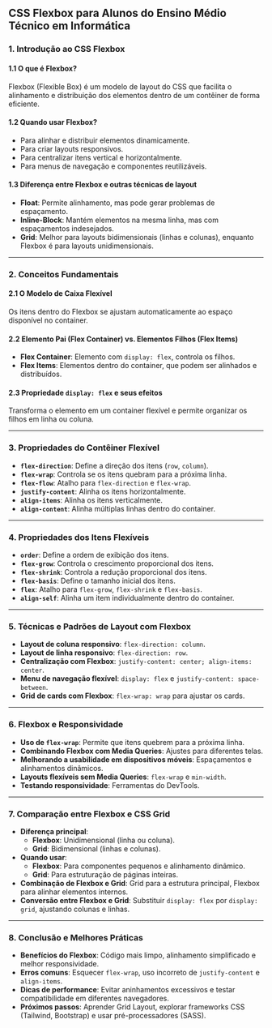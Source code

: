 ## CSS Flexbox para Alunos do Ensino Médio Técnico em Informática

### 1. Introdução ao CSS Flexbox

#### 1.1 O que é Flexbox?
Flexbox (Flexible Box) é um modelo de layout do CSS que facilita o alinhamento e distribuição dos elementos dentro de um contêiner de forma eficiente.

#### 1.2 Quando usar Flexbox?
- Para alinhar e distribuir elementos dinamicamente.
- Para criar layouts responsivos.
- Para centralizar itens vertical e horizontalmente.
- Para menus de navegação e componentes reutilizáveis.

#### 1.3 Diferença entre Flexbox e outras técnicas de layout
- **Float**: Permite alinhamento, mas pode gerar problemas de espaçamento.
- **Inline-Block**: Mantém elementos na mesma linha, mas com espaçamentos indesejados.
- **Grid**: Melhor para layouts bidimensionais (linhas e colunas), enquanto Flexbox é para layouts unidimensionais.

---

### 2. Conceitos Fundamentais

#### 2.1 O Modelo de Caixa Flexível
Os itens dentro do Flexbox se ajustam automaticamente ao espaço disponível no container.

#### 2.2 Elemento Pai (Flex Container) vs. Elementos Filhos (Flex Items)
- **Flex Container**: Elemento com `display: flex`, controla os filhos.
- **Flex Items**: Elementos dentro do container, que podem ser alinhados e distribuídos.

#### 2.3 Propriedade `display: flex` e seus efeitos
Transforma o elemento em um container flexível e permite organizar os filhos em linha ou coluna.

---

### 3. Propriedades do Contêiner Flexível

- **`flex-direction`**: Define a direção dos itens (`row`, `column`).
- **`flex-wrap`**: Controla se os itens quebram para a próxima linha.
- **`flex-flow`**: Atalho para `flex-direction` e `flex-wrap`.
- **`justify-content`**: Alinha os itens horizontalmente.
- **`align-items`**: Alinha os itens verticalmente.
- **`align-content`**: Alinha múltiplas linhas dentro do container.

---

### 4. Propriedades dos Itens Flexíveis

- **`order`**: Define a ordem de exibição dos itens.
- **`flex-grow`**: Controla o crescimento proporcional dos itens.
- **`flex-shrink`**: Controla a redução proporcional dos itens.
- **`flex-basis`**: Define o tamanho inicial dos itens.
- **`flex`**: Atalho para `flex-grow`, `flex-shrink` e `flex-basis`.
- **`align-self`**: Alinha um item individualmente dentro do container.

---

### 5. Técnicas e Padrões de Layout com Flexbox

- **Layout de coluna responsivo**: `flex-direction: column`.
- **Layout de linha responsivo**: `flex-direction: row`.
- **Centralização com Flexbox**: `justify-content: center; align-items: center`.
- **Menu de navegação flexível**: `display: flex` e `justify-content: space-between`.
- **Grid de cards com Flexbox**: `flex-wrap: wrap` para ajustar os cards.

---

### 6. Flexbox e Responsividade

- **Uso de `flex-wrap`**: Permite que itens quebrem para a próxima linha.
- **Combinando Flexbox com Media Queries**: Ajustes para diferentes telas.
- **Melhorando a usabilidade em dispositivos móveis**: Espaçamentos e alinhamentos dinâmicos.
- **Layouts flexíveis sem Media Queries**: `flex-wrap` e `min-width`.
- **Testando responsividade**: Ferramentas do DevTools.

---

### 7. Comparação entre Flexbox e CSS Grid

- **Diferença principal**: 
  - **Flexbox**: Unidimensional (linha ou coluna).
  - **Grid**: Bidimensional (linhas e colunas).
- **Quando usar**: 
  - **Flexbox**: Para componentes pequenos e alinhamento dinâmico.
  - **Grid**: Para estruturação de páginas inteiras.
- **Combinação de Flexbox e Grid**: Grid para a estrutura principal, Flexbox para alinhar elementos internos.
- **Conversão entre Flexbox e Grid**: Substituir `display: flex` por `display: grid`, ajustando colunas e linhas.

---

### 8. Conclusão e Melhores Práticas

- **Benefícios do Flexbox**: Código mais limpo, alinhamento simplificado e melhor responsividade.
- **Erros comuns**: Esquecer `flex-wrap`, uso incorreto de `justify-content` e `align-items`.
- **Dicas de performance**: Evitar aninhamentos excessivos e testar compatibilidade em diferentes navegadores.
- **Próximos passos**: Aprender Grid Layout, explorar frameworks CSS (Tailwind, Bootstrap) e usar pré-processadores (SASS).
